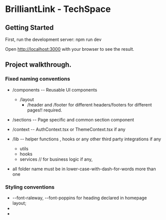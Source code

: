 # BrilliantLink - TechSpace

## Getting Started

First, run the development server: npm run dev

Open [http://localhost:3000](http://localhost:3000) with your browser to see the result.

## Project walkthrough.

### Fixed naming conventions

- /components -- Reusable UI components
  - /layout
    - /header and /footer for different headers/footers for different pages!! required.
- /sections -- Page specific and common section component
- /context -- AuthContext.tsx or ThemeContext.tsx if any
- /lib -- helper functions , hooks or any other third party integrations if any

  - utils
  - hooks
  - services // for business logic if any,

* all folder name must be in lower-case-with-dash-for-words more than one
<!-- --------------------------------------------------------------------------------------- -->

### Styling conventions

- --font-raleway, --font-poppins for heading declared in homepage layout;
-
-
